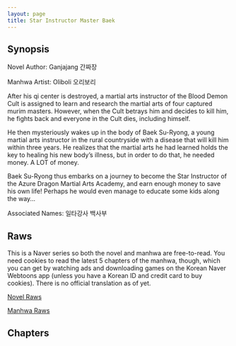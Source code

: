 ```yaml
---
layout: page
title: Star Instructor Master Baek
---
```


## Synopsis

Novel Author: Ganjajang 간짜장

Manhwa Artist: Oliboli 오리보리

After his qi center is destroyed, a martial arts instructor of the Blood Demon Cult is assigned to learn and research the martial arts of four captured murim masters. However, when the Cult betrays him and decides to kill him, he fights back and everyone in the Cult dies, including himself.

He then mysteriously wakes up in the body of Baek Su-Ryong, a young martial arts instructor in the rural countryside with a disease that will kill him within three years. He realizes that the martial arts he had learned holds the key to healing his new body’s illness, but in order to do that, he needed money. A LOT of money.

Baek Su-Ryong thus embarks on a journey to become the Star Instructor of the Azure Dragon Martial Arts Academy, and earn enough money to save his own life! Perhaps he would even manage to educate some kids along the way…

Associated Names: 일타강사 백사부

## Raws

This is a Naver series so both the novel and manhwa are free-to-read. You need cookies to read the latest 5 chapters of the manhwa, though, which you can get by watching ads and downloading games on the Korean Naver Webtoons app (unless you have a Korean ID and credit card to buy cookies). There is no official translation as of yet.

[Novel Raws](https://series.naver.com/novel/detail.series?productNo=5579750)

[Manhwa Raws](https://series.naver.com/comic/detail.series?productNo=6698881)

## Chapters


